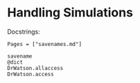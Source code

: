 # Handling Simulations

Docstrings:
```@index
Pages = ["savenames.md"]
```


```@docs
savename
@dict
DrWatson.allaccess
DrWatson.access
```

